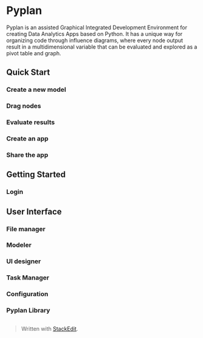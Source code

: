 
# Pyplan
Pyplan is an assisted Graphical Integrated Development Environment for creating Data Analytics Apps based on Python.
It has a unique way for organizing code through influence diagrams, where every node output result in a multidimensional variable that can be evaluated and explored as a pivot table and graph.
## Quick Start
### Create a new model
### Drag nodes
### Evaluate results
### Create an app
### Share the app

## Getting Started
### Login

## User Interface
### File manager
### Modeler
### UI designer
### Task Manager
### Configuration
### Pyplan Library


 

##

> Written with [StackEdit](https://stackedit.io/).
<!--stackedit_data:
eyJoaXN0b3J5IjpbLTU3MzI5NTQ0NiwtNjM3NzE0NDkwLC01OT
QxNTc0NzcsMTc2Mjc2MjM2NywtMjA3OTMzNDU5MSwxNjY3NTQ1
NjE3LDI1NTc0ODU3OV19
-->